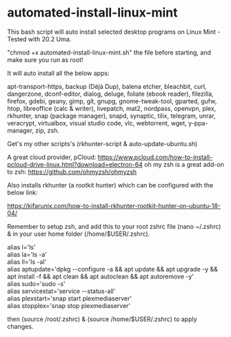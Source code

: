 # automated-install-linux-mint
This bash script will auto install selected desktop programs on Linux Mint - Tested with 20.2 Uma.

"chmod +x automated-install-linux-mint.sh" the file before starting, and make sure you run as root!

It will auto install all the below apps:

apt-transport-https, backup (Déjà Dup), balena etcher, bleachbit, curl, dangerzone, dconf-editor, dialog, deluge, foliate (ebook reader), filezilla, firefox, gdebi, geany, gimp, git, gnupg, gnome-tweak-tool, gparted, gufw, htop, libreoffice (calc & writer), livepatch, mat2, nordpass, openvpn, plex, rkhunter, snap (package manager), snapd, synaptic, tilix, telegram, unrar, veracrypt, virtualbox, visual studio code, vlc, webtorrent, wget, y-ppa-manager, zip, zsh.

Get's my other scripts's (rkhunter-script & auto-update-ubuntu.sh)

A great cloud provider, pCloud: https://www.pcloud.com/how-to-install-pcloud-drive-linux.html?download=electron-64
oh my zsh is a great add-on to zsh: https://github.com/ohmyzsh/ohmyzsh

Also installs rkhunter (a rootkit hunter) which can be configured with the below link:

https://kifarunix.com/how-to-install-rkhunter-rootkit-hunter-on-ubuntu-18-04/

Remember to setup zsh, and add this to your root zshrc file (nano ~/.zshrc) & in your user home folder (/home/$USER/.zshrc).

alias l='ls'  
alias la='ls -a'  
alias ll='ls -al'   
alias aptupdate='dpkg --configure -a && apt update && apt upgrade -y && apt install -f && apt clean && apt autoclean && apt autoremove -y'      
alias sudo='sudo -s'  
alias servicestat='service --status-all'  
alias plexstart='snap start plexmediaserver'    
alias stopplex='snap stop plexmediaserver'    

then (source /root/.zshrc) & (source /home/$USER/.zshrc) to apply changes.
